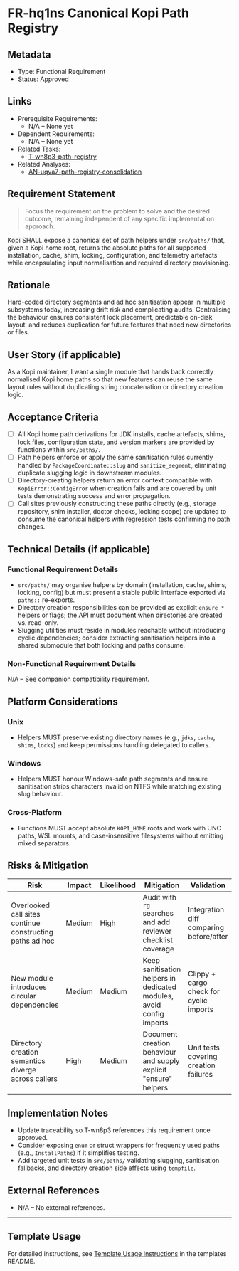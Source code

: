 # FR-hq1ns Canonical Kopi Path Registry

## Metadata

- Type: Functional Requirement
- Status: Approved
  <!-- Draft: Under discussion | Approved: Ready for implementation | Rejected: Decision made not to pursue this requirement -->

## Links

- Prerequisite Requirements:
  - N/A – None yet
- Dependent Requirements:
  - N/A – None yet
- Related Tasks:
  - [T-wn8p3-path-registry](../tasks/T-wn8p3-path-registry/README.md)
- Related Analyses:
  - [AN-uqva7-path-registry-consolidation](../analysis/AN-uqva7-path-registry-consolidation.md)

## Requirement Statement

> Focus the requirement on the problem to solve and the desired outcome, remaining independent of any specific implementation approach.

Kopi SHALL expose a canonical set of path helpers under `src/paths/` that, given a Kopi home root, returns the absolute paths for all supported installation, cache, shim, locking, configuration, and telemetry artefacts while encapsulating input normalisation and required directory provisioning.

## Rationale

Hard-coded directory segments and ad hoc sanitisation appear in multiple subsystems today, increasing drift risk and complicating audits. Centralising the behaviour ensures consistent lock placement, predictable on-disk layout, and reduces duplication for future features that need new directories or files.

## User Story (if applicable)

As a Kopi maintainer, I want a single module that hands back correctly normalised Kopi home paths so that new features can reuse the same layout rules without duplicating string concatenation or directory creation logic.

## Acceptance Criteria

- [ ] All Kopi home path derivations for JDK installs, cache artefacts, shims, lock files, configuration state, and version markers are provided by functions within `src/paths/`.
- [ ] Path helpers enforce or apply the same sanitisation rules currently handled by `PackageCoordinate::slug` and `sanitize_segment`, eliminating duplicate slugging logic in downstream modules.
- [ ] Directory-creating helpers return an error context compatible with `KopiError::ConfigError` when creation fails and are covered by unit tests demonstrating success and error propagation.
- [ ] Call sites previously constructing these paths directly (e.g., storage repository, shim installer, doctor checks, locking scope) are updated to consume the canonical helpers with regression tests confirming no path changes.

## Technical Details (if applicable)

### Functional Requirement Details

- `src/paths/` may organise helpers by domain (installation, cache, shims, locking, config) but must present a stable public interface exported via `paths::` re-exports.
- Directory creation responsibilities can be provided as explicit `ensure_*` helpers or flags; the API must document when directories are created vs. read-only.
- Slugging utilities must reside in modules reachable without introducing cyclic dependencies; consider extracting sanitisation helpers into a shared submodule that both locking and paths consume.

### Non-Functional Requirement Details

N/A – See companion compatibility requirement.

## Platform Considerations

### Unix

- Helpers MUST preserve existing directory names (e.g., `jdks`, `cache`, `shims`, `locks`) and keep permissions handling delegated to callers.

### Windows

- Helpers MUST honour Windows-safe path segments and ensure sanitisation strips characters invalid on NTFS while matching existing slug behaviour.

### Cross-Platform

- Functions MUST accept absolute `KOPI_HOME` roots and work with UNC paths, WSL mounts, and case-insensitive filesystems without emitting mixed separators.

## Risks & Mitigation

| Risk                                                     | Impact | Likelihood | Mitigation                                                           | Validation                              |
| -------------------------------------------------------- | ------ | ---------- | -------------------------------------------------------------------- | --------------------------------------- |
| Overlooked call sites continue constructing paths ad hoc | Medium | High       | Audit with `rg` searches and add reviewer checklist coverage         | Integration diff comparing before/after |
| New module introduces circular dependencies              | Medium | Medium     | Keep sanitisation helpers in dedicated modules, avoid config imports | Clippy + cargo check for cyclic imports |
| Directory creation semantics diverge across callers      | High   | Medium     | Document creation behaviour and supply explicit "ensure" helpers     | Unit tests covering creation failures   |

## Implementation Notes

- Update traceability so T-wn8p3 references this requirement once approved.
- Consider exposing `enum` or struct wrappers for frequently used paths (e.g., `InstallPaths`) if it simplifies testing.
- Add targeted unit tests in `src/paths/` validating slugging, sanitisation fallbacks, and directory creation side effects using `tempfile`.

## External References

- N/A – No external references.

---

## Template Usage

For detailed instructions, see [Template Usage Instructions](../templates/README.md#individual-requirement-template-requirementsmd) in the templates README.
